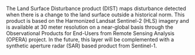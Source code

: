 The Land Surface Disturbance product (DIST) maps disturbance detected when there is a change to the land surface outside a historical norm. This product is based on the Harmonized Landsat Sentinel-2 (HLS) imagery and is available at 30 meter resolution on a near-global basis through the Observational Products for End-Users from Remote Sensing Analysis (OPERA) project. In the future, this layer will be complemented with a synthetic aperture radar (SAR) based product from Sentinel-1.
